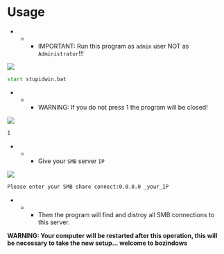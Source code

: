 # Usage
- - - IMPORTANT: Run this program as `admin` user NOT as `Administrator`!!!

![](https://github.com/nu11secur1ty/Windows/blob/master/SAMBA_Disconnector/screen/2.PNG)
```cmd
start stupidwin.bat
```
- - - WARNING: If you do not press 1 the program will be closed!

![](https://github.com/nu11secur1ty/Windows/blob/master/SAMBA_Disconnector/screen/smb1.PNG)

```cmd
1
```
- - - Give your `SMB` server `IP`

![](https://github.com/nu11secur1ty/Windows/blob/master/SAMBA_Disconnector/screen/3.PNG)

```cmd
Please enter your SMB share connect:0.0.0.0 _your_IP
```

- - - Then the program will find and distroy all SMB connections to this server.

**WARNING: Your computer will be restarted after this operation, this will be necessary to take the new setup... welcome to bozindows**


